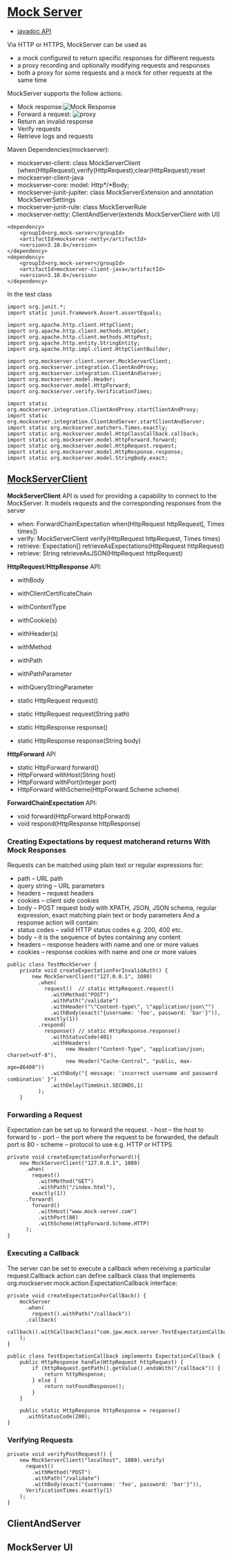 # [Mock Server](https://www.mock-server.com/)
- [javadoc API]()

Via HTTP or HTTPS, MockServer can be used as 
- a mock configured to return specific responses for different requests
- a proxy recording and optionally modifying requests and responses
- both a proxy for some requests and a mock for other requests at the same time

MockServer supports the follow actions:
- Mock response:![Mock Response](https://www.mock-server.com/images/expectation_response_action.png)
- Forward a request: ![proxy](https://www.mock-server.com/images/expectation_forward_action.png)
- Return an invalid response 
- Verify requests
- Retrieve logs and requests

Maven Dependencies(mockserver):
- mockserver-client: class MockServerClient (when(HttpRequest),verify(HttpRequest);clear(HttpRequest);reset
- mockserver-client-java
- mockserver-core: model: Http\*/\*Body; 
- mockserver-junit-jupiter: class MockServerExtension and annotation MockServerSettings
- mockserver-junit-rule: class MockServerRule
- mockserver-netty: ClientAndServer(extends MockServerClient with UI)

```
<dependency>
    <groupId>org.mock-server</groupId>
    <artifactId>mockserver-netty</artifactId>
    <version>3.10.8</version>
</dependency>
<dependency>
    <groupId>org.mock-server</groupId>
    <artifactId>mockserver-client-java</artifactId>
    <version>3.10.8</version>
</dependency>
```
In the test class
```
import org.junit.*;
import static junit.framework.Assert.assertEquals;

import org.apache.http.client.HttpClient;
import org.apache.http.client.methods.HttpGet;
import org.apache.http.client.methods.HttpPost;
import org.apache.http.entity.StringEntity;
import org.apache.http.impl.client.HttpClientBuilder;

import org.mockserver.client.server.MockServerClient;
import org.mockserver.integration.ClientAndProxy;
import org.mockserver.integration.ClientAndServer;
import org.mockserver.model.Header;
import org.mockserver.model.HttpForward;
import org.mockserver.verify.VerificationTimes;

import static org.mockserver.integration.ClientAndProxy.startClientAndProxy;
import static org.mockserver.integration.ClientAndServer.startClientAndServer;
import static org.mockserver.matchers.Times.exactly;
import static org.mockserver.model.HttpClassCallback.callback;
import static org.mockserver.model.HttpForward.forward;
import static org.mockserver.model.HttpRequest.request;
import static org.mockserver.model.HttpResponse.response;
import static org.mockserver.model.StringBody.exact;
```
## [MockServerClient](https://www.baeldung.com/mockserver)
**MockServerClient** API is used for providing a capability to connect to the MockServer. It models requests and the corresponding responses from the server
- when: ForwardChainExpectation	when(HttpRequest httpRequest[, Times times])
- verify: MockServerClient verify(HttpRequest httpRequest, Times times)
- retrieve: Expectation[] retrieveAsExpectations(HttpRequest httpRequest)
- retrieve: String 	retrieveAsJSON(HttpRequest httpRequest)

**HttpRequest**/**HttpResponse** API: 
- withBody
- withClientCertificateChain
- withContentType
- withCookie(s)
- withHeader(s)
- withMethod
- withPath
- withPathParameter
- withQueryStringParameter

- static HttpRequest 	request() 
- static HttpRequest 	request(String path) 
- static HttpResponse 	response()
- static HttpResponse 	response(String body)

**HttpForward** API
- static HttpForward 	forward()
- HttpForward 	withHost(String host)
- HttpForward 	withPort(Integer port)
- HttpForward 	withScheme(HttpForward.Scheme scheme)

**ForwardChainExpectation** API:
- void 	forward(HttpForward httpForward)
- void 	respond(HttpResponse httpResponse)

### Creating Expectations by request matcherand returns With Mock Responses
Requests can be matched using plain text or regular expressions for:
   - path – URL path
   - query string – URL parameters
   - headers – request headers
   - cookies – client side cookies
   -  body – POST request body with XPATH, JSON, JSON schema, regular expression, exact matching plain text or body parameters
And a response action will contain:
   - status codes – valid HTTP status codes e.g. 200, 400 etc.
   - body – it is the sequence of bytes containing any content
   - headers – response headers with name and one or more values
   - cookies – response cookies with name and one or more values
```
public class TestMockServer {
    private void createExpectationForInvalidAuth() {
        new MockServerClient("127.0.0.1", 1080)
          .when(
            request()  // static HttpRequest.request()
              .withMethod("POST")
              .withPath("/validate")
              .withHeader("\"Content-type\", \"application/json\"")
              .withBody(exact("{username: 'foo', password: 'bar'}")),
            exactly(1))
          .respond(
            response() // static HttpResponse.response()
              .withStatusCode(401)
              .withHeaders(
                   new Header("Content-Type", "application/json; charset=utf-8"),
                   new Header("Cache-Control", "public, max-age=86400"))
              .withBody("{ message: 'incorrect username and password combination' }")
              .withDelay(TimeUnit.SECONDS,1)
          );
    }
```

### Forwarding a Request
Expectation can be set up to forward the request. 
    - host – the host to forward to 
    - port – the port where the request to be forwarded, the default port is 80
    - scheme – protocol to use e.g. HTTP or HTTPS
```
private void createExpectationForForward(){
    new MockServerClient("127.0.0.1", 1080)
      .when(
        request()
          .withMethod("GET")
          .withPath("/index.html"),
        exactly(1))
      .forward(
        forward()
          .withHost("www.mock-server.com")
          .withPort(80)
          .withScheme(HttpForward.Scheme.HTTP)
      );
}
```
### Executing a Callback
The server can be set to execute a callback when receiving a particular request.Callback action can define callback class that implements org.mockserver.mock.action.ExpectationCallback interface:
```
private void createExpectationForCallBack() {
    mockServer
      .when(
        request().withPath("/callback"))
      .callback(
        callback().withCallbackClass("com.jpw.mock.server.TestExpectationCallback")
    );
}

public class TestExpectationCallback implements ExpectationCallback {
    public HttpResponse handle(HttpRequest httpRequest) {
        if (httpRequest.getPath().getValue().endsWith("/callback")) {
            return httpResponse;
        } else {
            return notFoundResponse();
        }
    }

    public static HttpResponse httpResponse = response()
      .withStatusCode(200);
}
```
### Verifying Requests
```
private void verifyPostRequest() {
    new MockServerClient("localhost", 1080).verify(
      request()
        .withMethod("POST")
        .withPath("/validate")
        .withBody(exact("{username: 'foo', password: 'bar'}")),
      VerificationTimes.exactly(1)
    );
}
```

## ClientAndServer

## MockServer UI

